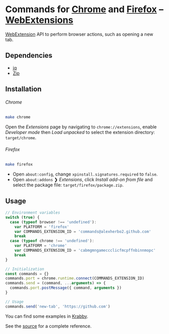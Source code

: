 # Commands for [Chrome] and [Firefox] – [WebExtensions]

[Chrome]: https://google.com/chrome/
[Firefox]: https://mozilla.org/firefox/
[WebExtensions]: https://developer.mozilla.org/en-US/docs/Mozilla/Add-ons/WebExtensions

<img src="https://github.com/FortAwesome/Font-Awesome/raw/master/svgs/solid/tools.svg" height="16" align="right">

[WebExtension][WebExtensions] API to perform browser actions, such as opening a new tab.

## Dependencies

- [jq]
- [Zip]

[jq]: https://stedolan.github.io/jq/
[Zip]: http://infozip.sourceforge.net/Zip.html

## Installation

###### Chrome

``` sh
make chrome
```

Open the _Extensions_ page by navigating to `chrome://extensions`, enable _Developer mode_ then _Load unpacked_ to select the extension directory: `target/chrome`.

###### Firefox

``` sh
make firefox
```

- Open `about:config`, change `xpinstall.signatures.required` to `false`.
- Open `about:addons` ❯ _Extensions_, click _Install add-on from file_ and select the package file: `target/firefox/package.zip`.

## Usage

``` javascript
// Environment variables
switch (true) {
  case (typeof browser !== 'undefined'):
    var PLATFORM = 'firefox'
    var COMMANDS_EXTENSION_ID = 'commands@alexherbo2.github.com'
    break
  case (typeof chrome !== 'undefined'):
    var PLATFORM = 'chrome'
    var COMMANDS_EXTENSION_ID = 'cabmgmngameccclicfmcpffnbinnmopc'
    break
}

// Initialization
const commands = {}
commands.port = chrome.runtime.connect(COMMANDS_EXTENSION_ID)
commands.send = (command, ...arguments) => {
  commands.port.postMessage({ command, arguments })
}

// Usage
commands.send('new-tab', 'https://github.com')
```

You can find some examples in [Krabby].

[Krabby]: https://krabby.netlify.app

See the [source](src) for a complete reference.
